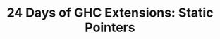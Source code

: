 ---
title: ! '24 Days of GHC Extensions: Static Pointers'
url: https://ocharles.org.uk/blog/guest-posts/2014-12-23-static-pointers.html
authors:
- Mathieu Boespflug
type: article
tags:
- distributed computing
- static pointers
doHaskell-type: blog post
dohaskell-collections:
- 24 Days of GHC Extensions
dohaskell-year: 2014
---